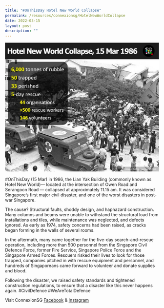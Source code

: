 ```yaml
---
title: "#OnThisDay Hotel New World Collapse"
permalink: /resources/connexionsg/HotelNewWorldCollapse
date: 2022-03-15
layout: post
description: ""
---
```

![Hotel New World Collapse](/images/275559984_7141101412598429_1256638170519355575_n.jpg)

#OnThisDay (15 Mar) in 1986, the Lian Yak Building (commonly known as Hotel New World)— located at the intersection of Owen Road and Serangoon Road — collapsed at approximately 11.15 am. It was considered Singapore’s first major civil disaster, and one of the worst disasters in post-war Singapore.

The cause? Structural faults, shoddy design, and haphazard construction. Many columns and beams were unable to withstand the structural load from installations and tiles, while maintenance was neglected, and defects ignored. As early as 1974, safety concerns had been raised, as cracks began forming in the walls of several rooms.

In the aftermath, many came together for the five-day search-and-rescue operation, including more than 500 personnel from the Singapore Civil Defence Force, former Fire Service, Singapore Police Force and the Singapore Armed Forces. Rescuers risked their lives to look for those trapped, companies pitched in with rescue equipment and personnel, and hundreds of Singaporeans came forward to volunteer and donate supplies and blood.

Following the disaster, we raised safety standards and tightened construction regulations, to ensure that a disaster like this never happens again. #CivilDefence #WeAreTotalDefence

Visit ConnexionSG [Facebook](https://www.facebook.com/ConnexionSG) & [Instagram](https://www.instagram.com/connexionsg/)